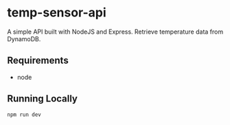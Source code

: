 # temp-sensor-api
A simple API built with NodeJS and Express. Retrieve temperature data from DynamoDB.

## Requirements
- node

## Running Locally
```
npm run dev
```